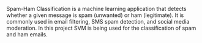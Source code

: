 Spam-Ham Classification is a machine learning application that detects whether a given message is spam (unwanted) or ham (legitimate).
It is commonly used in email filtering, SMS spam detection, and social media moderation.
In this project SVM is being used for the classification of spam and ham emails.
